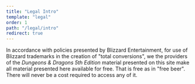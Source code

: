 ```yaml
---
title: "Legal Intro"
template: "legal"
order: 1
path: "/legal/intro"
redirect: true
---
```


In accordance with policies presented by Blizzard Entertainment, for use of Blizzard trademarks in the creation of "total conversions", we the providers of the _Dungeons & Dragons 5th Edition_ material presented on this site make all material presented here available for free. That is free as in "free beer". There will never be a cost required to access any of it.
